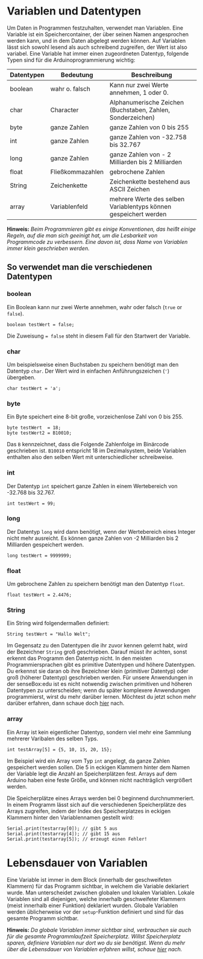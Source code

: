 # Variablen und Datentypen

Um Daten in Programmen festzuhalten, verwendet man Variablen.
Eine Variable ist ein Speichercontainer, der über seinen Namen angesprochen werden kann, und in dem Daten abgelegt werden können.
Auf Variablen lässt sich sowohl lesend als auch schreibend zugreifen, der Wert ist also variabel.
Eine Variable hat immer einen zugeordneten Datentyp, folgende Typen sind für die Arduinoprogrammierung wichtig:

| Datentypen | Bedeutung     | Beschreibung  |
| -------------	|-------------	| ----- |
| boolean | wahr o. falsch		| Kann nur zwei Werte annehmen, 1 oder 0. |
| char	| Character				| Alphanumerische Zeichen (Buchstaben, Zahlen, Sonderzeichen) |
| byte	| ganze Zahlen     		| ganze Zahlen von 0 bis 255 	|
| int 	| ganze Zahlen			| ganze Zahlen von -32.758 bis 32.767 |
| long	| ganze Zahlen			| ganze Zahlen von - 2 Milliarden bis 2 Milliarden |
| float | Fließkommazahlen		| gebrochene Zahlen |
| String| Zeichenkette			| Zeichenkette bestehend aus ASCII Zeichen|
| array	| Variablenfeld			| mehrere Werte des selben Variablentyps können gespeichert werden |

 **Hinweis:** *Beim Programmieren gibt es einige Konventionen, das heißt einige Regeln, auf die man sich geeinigt hat, um die Lesbarkeit von Programmcode zu verbessern. Eine davon ist, dass Name von Variablen immer klein geschrieben werden.*

## So verwendet man die verschiedenen Datentypen

### boolean
Ein Boolean kann nur zwei Werte annehmen, wahr oder falsch (`true` or `false`).

```arduino
boolean testWert = false;
```
Die Zuweisung `= false` steht in diesem Fall für den Startwert der Variable.

### char
Um beispielsweise einen Buchstaben zu speichern benötigt man den Datentyp `char`. Der Wert wird in einfachen Anführungszeichen (`'`) übergeben.

```arduino
char testWert = 'a';
```

### byte
Ein Byte speichert eine 8-bit große, vorzeichenlose Zahl von 0 bis 255.

```arduino
byte testWert  = 18;
byte testWert2 = B10010;
```

Das `B` kennzeichnet, dass die Folgende Zahlenfolge im Binärcode geschrieben ist.
`B10010` entspricht 18 im Dezimalsystem, beide Variablen enthalten also den selben Wert mit unterschiedlicher schreibweise.

### int
Der Datentyp `int` speichert ganze Zahlen in einem Wertebereich von -32.768 bis 32.767.

```arduino
int testWert = 99;
```

### long
Der Datentyp `long` wird dann benötigt, wenn der Wertebereich eines Integer nicht mehr ausreicht. Es können ganze Zahlen von -2 Milliarden bis 2 Milliarden gespeichert werden.

```arduino
long testWert = 9999999;
```

### float
Um gebrochene Zahlen zu speichern benötigt man  den Datentyp `float`.

```arduino
float testWert = 2.4476;
```

### String
Ein String wird folgendermaßen definiert:

```arduino
String testWert = "Hallo Welt";
```

Im Gegensatz zu den Datentypen die ihr zuvor kennen gelernt habt, wird der Bezeichner `String` groß geschrieben.
Darauf müsst ihr achten, sonst erkennt das Programm den Datentyp nicht.
In den meisten Programmiersprachen gibt es primitive Datentypen und höhere Datentypen. Du erkennst sie daran ob ihre Bezeichner klein (primitiver Datentyp) oder groß (höherer Datentyp) geschrieben werden.
Für unsere Anwendungen in der senseBox:edu ist es nicht notwendig zwischen primitiven und höheren Datentypen zu unterscheiden; wenn du später komplexere Anwendungen programmierst, wirst du mehr darüber lernen.
Möchtest du jetzt schon mehr darüber erfahren, dann schaue doch [hier](https://de.wikipedia.org/wiki/Datentyp#Zusammengesetzte_Datentypen "Wikipedia") nach.

### array
Ein Array ist kein eigentlicher Datentyp, sondern viel mehr eine Sammlung mehrerer Varibalen des selben Typs.

```arduino
int testArray[5] = {5, 10, 15, 20, 15};
```

Im Beispiel wird ein Array vom Typ `int` angelegt, da ganze Zahlen gespeichert werden sollen.
Die 5 in eckigen Klammern hinter dem Namen der Variable legt die Anzahl an Speicherplätzen fest.
Arrays auf dem Arduino haben eine feste Größe, und können nicht nachträglich vergrößert werden.

Die Speicherplätze eines Arrays werden bei 0 beginnend durchnummeriert.
In einem Programm lässt sich auf die verschiedenen Speicherplätze des Arrays zugreifen, indem der Index des Speicherplatzes in eckigen Klammern hinter den Variablennamen gestellt wird:

```arduino
Serial.print(testarray[0]); // gibt 5 aus
Serial.print(testarray[4]); // gibt 15 aus
Serial.print(testarray[5]); // erzeugt einen Fehler!
```

# Lebensdauer von Variablen
Eine Variable ist immer in dem Block (innerhalb der geschweifeten Klammern) für das Programm sichtbar, in welchem die Variable deklariert wurde.
Man unterscheidet zwischen globalen und lokalen Variablen.
Lokale Variablen sind all diejenigen, welche innerhalb geschweifeter Klammern (meist innerhalb einer Funktion) deklariert wurden.
Globale Variablen werden üblicherweise vor der `setup`-Funktion definiert und sind für das gesamte Programm sichtbar.

**Hinweis:** *Da globale Variablen immer sichtbar sind, verbrauchen sie auch für die gesamte Programmlaufzeit Speicherplatz. Willst Speicherplatz sparen, definiere Variablen nur dort wo du sie benötigst. Wenn du mehr über die Lebensdauer von Variablen erfahren willst, schaue [hier](https://de.wikipedia.org/wiki/Variable_%28Programmierung%29#Lebensdauer_von_Variablen "Wikipedia") nach.*

